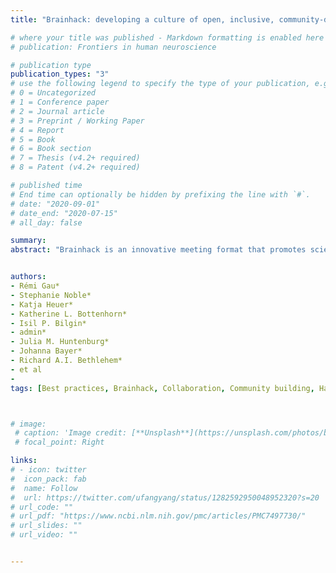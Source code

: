 ```yaml
---
title: "Brainhack: developing a culture of open, inclusive, community-driven neuroscience"

# where your title was published - Markdown formatting is enabled here for italic etc.
# publication: Frontiers in human neuroscience

# publication type
publication_types: "3"
# use the following legend to specify the type of your publication, e.g. "1" for conference
# 0 = Uncategorized
# 1 = Conference paper
# 2 = Journal article
# 3 = Preprint / Working Paper
# 4 = Report
# 5 = Book
# 6 = Book section
# 7 = Thesis (v4.2+ required)
# 8 = Patent (v4.2+ required)

# published time
# End time can optionally be hidden by prefixing the line with `#`.
# date: "2020-09-01"
# date_end: "2020-07-15"
# all_day: false

summary: 
abstract: "Brainhack is an innovative meeting format that promotes scientific collaboration and education in an open and inclusive environment. Departing from the formats of typical scientific workshops, these events are based on grassroots projects and training, and foster open and reproducible scientific practices. We describe here the multifaceted, lasting benefits of Brainhacks for individual participants, particularly early career researchers. We further highlight the unique contributions that Brainhacks can make to the research community, augmenting scientific progress by complementing opportunities available in conventional formats."


authors: 
- Rémi Gau*
- Stephanie Noble*
- Katja Heuer*
- Katherine L. Bottenhorn*
- Isil P. Bilgin*
- admin*
- Julia M. Huntenburg*
- Johanna Bayer*
- Richard A.I. Bethlehem*
- et al
-
tags: [Best practices, Brainhack, Collaboration, Community building, Hackathon, Inclusivity, Neuroscience, Open science, Reproducibility, Training]



# image:
 # caption: 'Image credit: [**Unsplash**](https://unsplash.com/photos/bzdhc5b3Bxs)'
 # focal_point: Right

links:
# - icon: twitter
#  icon_pack: fab
#  name: Follow
#  url: https://twitter.com/ufangyang/status/1282592950048952320?s=20
# url_code: ""
# url_pdf: "https://www.ncbi.nlm.nih.gov/pmc/articles/PMC7497730/"
# url_slides: ""
# url_video: ""


---
```

